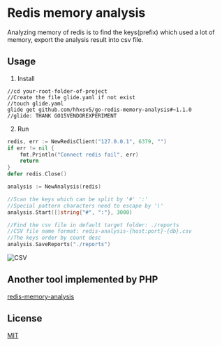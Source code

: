 Redis memory analysis
======

Analyzing memory of redis is to find the keys(prefix) which used a lot of memory, export the analysis result into csv file.

## Usage

1. Install

```Shell
//cd your-root-folder-of-project
//Create the file glide.yaml if not exist
//touch glide.yaml
glide get github.com/hhxsv5/go-redis-memory-analysis#~1.1.0
//glide: THANK GO15VENDOREXPERIMENT
```

2. Run

```Go
redis, err := NewRedisClient("127.0.0.1", 6379, "")
if err != nil {
    fmt.Println("Connect redis fail", err)
    return
}
defer redis.Close()

analysis := NewAnalysis(redis)

//Scan the keys which can be split by '#' ':'
//Special pattern characters need to escape by '\'
analysis.Start([]string{"#", ":"}, 3000)

//Find the csv file in default target folder: ./reports
//CSV file name format: redis-analysis-{host:port}-{db}.csv
//The keys order by count desc
analysis.SaveReports("./reports")
```

![CSV](https://raw.githubusercontent.com/hhxsv5/go-redis-memory-analysis/master/examples/demo.png)

## Another tool implemented by PHP

[redis-memory-analysis](https://github.com/hhxsv5/redis-memory-analysis)


## License

[MIT](https://github.com/hhxsv5/go-redis-memory-analysis/blob/master/LICENSE)
